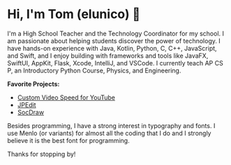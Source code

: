 # Hi, I'm Tom (elunico) 👋

I'm a High School Teacher and the Technology Coordinator for my school. I am passionate about helping students discover the power of technology. I have hands-on experience with Java, Kotlin, Python, C, C++, JavaScript, and Swift, and I enjoy building with frameworks and tools like JavaFX, SwiftUI, AppKit, Flask, Xcode, IntelliJ, and VSCode. I currently teach AP CS P, an Introductory Python Course, Physics, and Engineering. 

**Favorite Projects:**
- [Custom Video Speed for YouTube](https://github.com/elunico/custom-youtube-speed)
- [JPEdit](https://github.com/elunico/JPEdit)
- [SocDraw](https://github.com/elunico/SocDraw)

Besides programming, I have a strong interest in typography and fonts. I use Menlo (or variants) for almost all the coding that I do and I strongly believe it is the best font for programming.

Thanks for stopping by!
